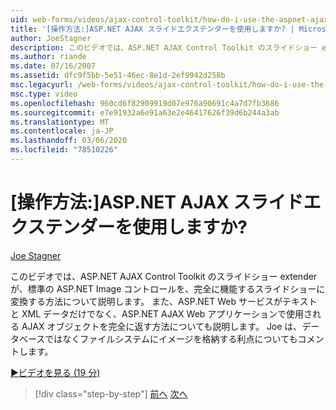 ```yaml
---
uid: web-forms/videos/ajax-control-toolkit/how-do-i-use-the-aspnet-ajax-slideshow-extender
title: '[操作方法:]ASP.NET AJAX スライドエクステンダーを使用しますか? | Microsoft Docs'
author: JoeStagner
description: このビデオでは、ASP.NET AJAX Control Toolkit のスライドショー extender が、標準の ASP.NET Image コントロールを、完全に機能する sl...
ms.author: riande
ms.date: 07/16/2007
ms.assetid: dfc9f5bb-5e51-46ec-8e1d-2ef9942d258b
msc.legacyurl: /web-forms/videos/ajax-control-toolkit/how-do-i-use-the-aspnet-ajax-slideshow-extender
msc.type: video
ms.openlocfilehash: 960cd6f82909919d07e976a90691c4a7d7fb3686
ms.sourcegitcommit: e7e91932a6e91a63e2e46417626f39d6b244a3ab
ms.translationtype: MT
ms.contentlocale: ja-JP
ms.lasthandoff: 03/06/2020
ms.locfileid: "78510226"
---
```

# <a name="how-do-i-use-the-aspnet-ajax-slideshow-extender"></a>[操作方法:]ASP.NET AJAX スライドエクステンダーを使用しますか?

[Joe Stagner](https://github.com/JoeStagner)

このビデオでは、ASP.NET AJAX Control Toolkit のスライドショー extender が、標準の ASP.NET Image コントロールを、完全に機能するスライドショーに変換する方法について説明します。 また、ASP.NET Web サービスがテキストと XML データだけでなく、ASP.NET AJAX Web アプリケーションで使用される AJAX オブジェクトを完全に返す方法についても説明します。 Joe は、データベースではなくファイルシステムにイメージを格納する利点についてもコメントします。

[&#9654;ビデオを見る (19 分)](https://channel9.msdn.com/Blogs/ASP-NET-Site-Videos/how-do-i-use-the-aspnet-ajax-slideshow-extender)

> [!div class="step-by-step"]
> [前へ](how-do-i-use-the-aspnet-ajax-tabs-control.md)
> [次へ](how-do-i-use-the-aspnet-ajax-updatepanelanimation-extender.md)
